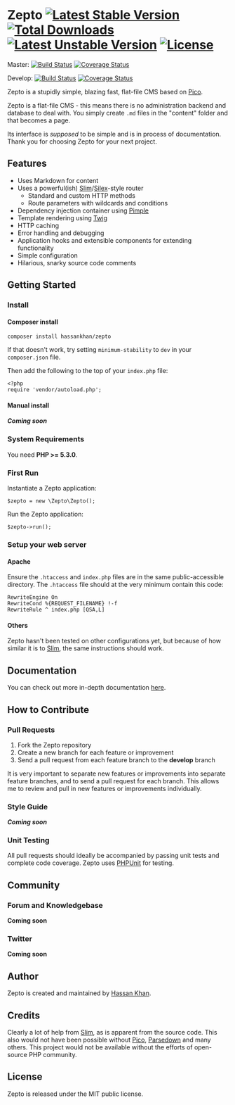 # Zepto [![Latest Stable Version](https://poser.pugx.org/hassankhan/zepto/v/stable.png)](https://packagist.org/packages/hassankhan/zepto) [![Total Downloads](https://poser.pugx.org/hassankhan/zepto/downloads.png)](https://packagist.org/packages/hassankhan/zepto) [![Latest Unstable Version](https://poser.pugx.org/hassankhan/zepto/v/unstable.png)](https://packagist.org/packages/hassankhan/zepto) [![License](https://poser.pugx.org/hassankhan/zepto/license.png)](https://packagist.org/packages/hassankhan/zepto)

Master: [![Build Status](https://travis-ci.org/hassankhan/Zepto.png?branch=master)](https://travis-ci.org/hassankhan/Zepto) [![Coverage Status](https://coveralls.io/repos/hassankhan/Zepto/badge.png?branch=master)](https://coveralls.io/r/hassankhan/Zepto?branch=master)

Develop: [![Build Status](https://travis-ci.org/hassankhan/Zepto.png?branch=develop)](https://travis-ci.org/hassankhan/Zepto) [![Coverage Status](https://coveralls.io/repos/hassankhan/Zepto/badge.png?branch=develop)](https://coveralls.io/r/hassankhan/Zepto?branch=develop)

Zepto is a stupidly simple, blazing fast, flat-file CMS based on [Pico](http://pico.dev7studios.com).

Zepto is a flat-file CMS - this means there is no administration backend and database to deal with. You simply create ``.md`` files in the "content" folder and that becomes a page.

Its interface is _supposed_ to be simple and is in process of documentation. Thank you for choosing Zepto for your next project.

## Features

* Uses Markdown for content
* Uses a powerful(ish) [Slim](http://slimframework.com/)/[Silex](http://silex.sensiolabs.org/)-style router
    * Standard and custom HTTP methods
    * Route parameters with wildcards and conditions
* Dependency injection container using [Pimple]()
* Template rendering using [Twig]()
* HTTP caching
* Error handling and debugging
* Application hooks and extensible components for extending functionality
* Simple configuration
* Hilarious, snarky source code comments

## Getting Started

### Install

#### Composer install
    composer install hassankhan/zepto

If that doesn't work, try setting ``minimum-stability`` to ``dev`` in your ``composer.json`` file.

Then add the following to the top of your ``index.php`` file:

    <?php
    require 'vendor/autoload.php';

#### Manual install

***Coming soon***

### System Requirements

You need **PHP >= 5.3.0**.

### First Run

Instantiate a Zepto application:

    $zepto = new \Zepto\Zepto();

Run the Zepto application:

    $zepto->run();

### Setup your web server

#### Apache

Ensure the `.htaccess` and `index.php` files are in the same public-accessible directory. The `.htaccess` file should at the very minimum contain this code:

    RewriteEngine On
    RewriteCond %{REQUEST_FILENAME} !-f
    RewriteRule ^ index.php [QSA,L]

#### Others

Zepto hasn't been tested on other configurations yet, but because of how similar it is to [Slim](), the same instructions should work.

## Documentation

You can check out more in-depth documentation [here](https://github.com/hassankhan/Zepto/wiki/Documentation).

## How to Contribute

### Pull Requests

1. Fork the Zepto repository
2. Create a new branch for each feature or improvement
3. Send a pull request from each feature branch to the **develop** branch

It is very important to separate new features or improvements into separate feature branches, and to send a pull request for each branch. This allows me to review and pull in new features or improvements individually.

### Style Guide

***Coming soon***

### Unit Testing

All pull requests should ideally be accompanied by passing unit tests and complete code coverage. Zepto uses [PHPUnit](https://github.com/sebastianbergmann/phpunit/) for testing.

## Community

### Forum and Knowledgebase

**Coming soon**

### Twitter

**Coming soon**

## Author

Zepto is created and maintained by [Hassan Khan](http://hassankhan.me).

## Credits

Clearly a lot of help from [Slim](), as is apparent from the source code. This also would not have been possible without [Pico](), [Parsedown]() and many others. This project would not be available without the efforts of open-source PHP community.

## License

Zepto is released under the MIT public license.
